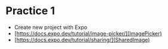 # Practice 1

- Create new project with Expo 
- [https://docs.expo.dev/tutorial/image-picker/](ImagePicker)
- [https://docs.expo.dev/tutorial/sharing/](SharedImage) 